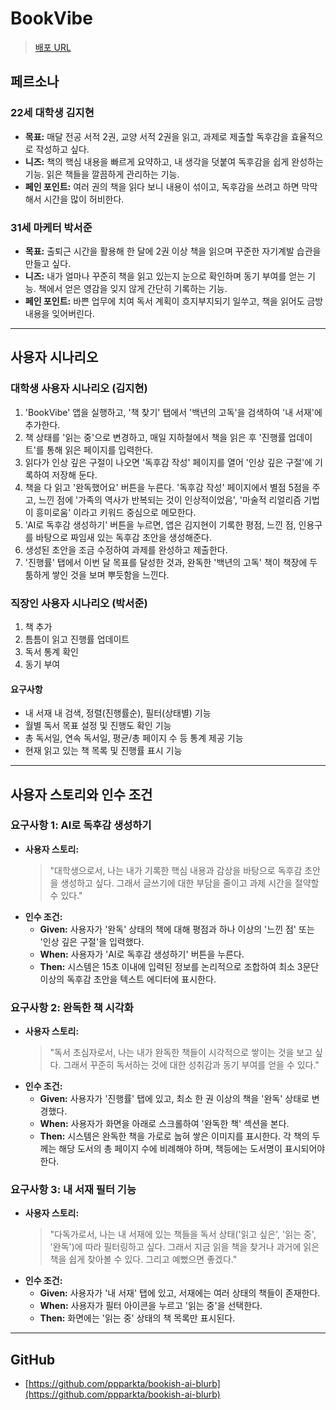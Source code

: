 # BookVibe

> [배포 URL](https://bookish-ai-blurb.lovable.app/)

## 페르소나

### 22세 대학생 김지현
- **목표:** 매달 전공 서적 2권, 교양 서적 2권을 읽고, 과제로 제출할 독후감을 효율적으로 작성하고 싶다.
- **니즈:** 책의 핵심 내용을 빠르게 요약하고, 내 생각을 덧붙여 독후감을 쉽게 완성하는 기능. 읽은 책들을 깔끔하게 관리하는 기능.
- **페인 포인트:** 여러 권의 책을 읽다 보니 내용이 섞이고, 독후감을 쓰려고 하면 막막해서 시간을 많이 허비한다.

### 31세 마케터 박서준
- **목표:** 출퇴근 시간을 활용해 한 달에 2권 이상 책을 읽으며 꾸준한 자기계발 습관을 만들고 싶다.
- **니즈:** 내가 얼마나 꾸준히 책을 읽고 있는지 눈으로 확인하며 동기 부여를 얻는 기능. 책에서 얻은 영감을 잊지 않게 간단히 기록하는 기능.
- **페인 포인트:** 바쁜 업무에 치여 독서 계획이 흐지부지되기 일쑤고, 책을 읽어도 금방 내용을 잊어버린다.

---

## 사용자 시나리오

### 대학생 사용자 시나리오 (김지현)

1. 'BookVibe' 앱을 실행하고, '책 찾기' 탭에서 '백년의 고독'을 검색하여 '내 서재'에 추가한다.
2. 책 상태를 '읽는 중'으로 변경하고, 매일 지하철에서 책을 읽은 후 '진행률 업데이트'를 통해 읽은 페이지를 입력한다.
3. 읽다가 인상 깊은 구절이 나오면 '독후감 작성' 페이지를 열어 '인상 깊은 구절'에 기록하여 저장해 둔다.
4. 책을 다 읽고 '완독했어요' 버튼을 누른다. '독후감 작성' 페이지에서 별점 5점을 주고, 느낀 점에 '가족의 역사가 반복되는 것이 인상적이었음', '마술적 리얼리즘 기법이 흥미로움' 이라고 키워드 중심으로 메모한다.
5. 'AI로 독후감 생성하기' 버튼을 누르면, 앱은 김지현이 기록한 평점, 느낀 점, 인용구를 바탕으로 짜임새 있는 독후감 초안을 생성해준다.
6. 생성된 초안을 조금 수정하여 과제를 완성하고 제출한다.
7. '진행률' 탭에서 이번 달 목표를 달성한 것과, 완독한 '백년의 고독' 책이 책장에 두툼하게 쌓인 것을 보며 뿌듯함을 느낀다.

### 직장인 사용자 시나리오 (박서준)

1. 책 추가
2. 틈틈이 읽고 진행률 업데이트
3. 독서 통계 확인
4. 동기 부여

#### 요구사항
- 내 서재 내 검색, 정렬(진행률순), 필터(상태별) 기능
- 월별 독서 목표 설정 및 진행도 확인 기능
- 총 독서일, 연속 독서일, 평균/총 페이지 수 등 통계 제공 기능
- 현재 읽고 있는 책 목록 및 진행률 표시 기능

---

## 사용자 스토리와 인수 조건

### 요구사항 1: AI로 독후감 생성하기
- **사용자 스토리:**
  > "대학생으로서, 나는 내가 기록한 핵심 내용과 감상을 바탕으로 독후감 초안을 생성하고 싶다. 그래서 글쓰기에 대한 부담을 줄이고 과제 시간을 절약할 수 있다."
- **인수 조건:**
    - **Given:** 사용자가 '완독' 상태의 책에 대해 평점과 하나 이상의 '느낀 점' 또는 '인상 깊은 구절'을 입력했다.
    - **When:** 사용자가 'AI로 독후감 생성하기' 버튼을 누른다.
    - **Then:** 시스템은 15초 이내에 입력된 정보를 논리적으로 조합하여 최소 3문단 이상의 독후감 초안을 텍스트 에디터에 표시한다.

### 요구사항 2: 완독한 책 시각화
- **사용자 스토리:**
  > "독서 초심자로서, 나는 내가 완독한 책들이 시각적으로 쌓이는 것을 보고 싶다. 그래서 꾸준히 독서하는 것에 대한 성취감과 동기 부여를 얻을 수 있다."
- **인수 조건:**
    - **Given:** 사용자가 '진행률' 탭에 있고, 최소 한 권 이상의 책을 '완독' 상태로 변경했다.
    - **When:** 사용자가 화면을 아래로 스크롤하여 '완독한 책' 섹션을 본다.
    - **Then:** 시스템은 완독한 책을 가로로 눕혀 쌓은 이미지를 표시한다. 각 책의 두께는 해당 도서의 총 페이지 수에 비례해야 하며, 책등에는 도서명이 표시되어야 한다.

### 요구사항 3: 내 서재 필터 기능
- **사용자 스토리:**
  > "다독가로서, 나는 내 서재에 있는 책들을 독서 상태('읽고 싶은', '읽는 중', '완독')에 따라 필터링하고 싶다. 그래서 지금 읽을 책을 찾거나 과거에 읽은 책을 쉽게 찾아볼 수 있다. 그리고 예뻤으면 좋겠다."
- **인수 조건:**
    - **Given:** 사용자가 '내 서재' 탭에 있고, 서재에는 여러 상태의 책들이 존재한다.
    - **When:** 사용자가 필터 아이콘을 누르고 '읽는 중'을 선택한다.
    - **Then:** 화면에는 '읽는 중' 상태의 책 목록만 표시된다.

---

## GitHub

- [https://github.com/ppparkta/bookish-ai-blurb](https://github.com/ppparkta/bookish-ai-blurb)
